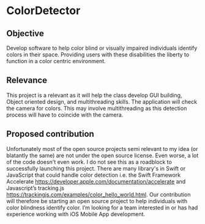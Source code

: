 # ColorDetector
## Objective
Develop software to help color blind or visually impaired individuals identify colors in their space. Providing users with these disabilities the liberty to function in a color centric environment. 
## Relevance
This project is a relevant as it will help the class develop GUI building, Object oriented design, and multithreading skills. The application will check the camera for colors. This may involve multithreading as this detection process will have to coincide with the camera. 
## Proposed contribution
Unfortunately most of the open source projects semi relevant to my idea (or blatantly the same) are not under the open source license. Even worse, a lot of the code doesn't even work. I do not see this as a roadblock to successfully launching this project. There are many library's in Swift or JavaScript that could handle color detection i.e. the Swift Framework Accelerate https://developer.apple.com/documentation/accelerate and Javascript’s tracking.js https://trackingjs.com/examples/color_hello_world.html. Our contribution will therefore be starting an open source project to help individuals with color blindness identify color. I’m looking for a team interested in or has had experience working with iOS Mobile App development.

